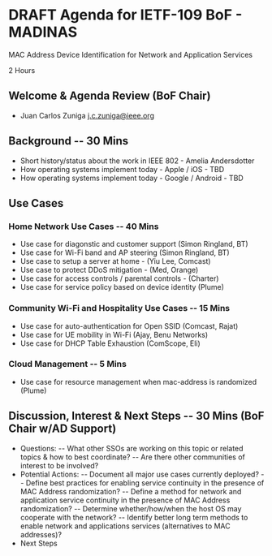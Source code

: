 # DRAFT Agenda for IETF-109 BoF - MADINAS
MAC Address Device Identification for Network and Application Services

2 Hours

## Welcome & Agenda Review (BoF Chair)
- Juan Carlos Zuniga <j.c.zuniga@ieee.org>


## Background -- 30 Mins
- Short history/status about the work in IEEE 802 - Amelia Andersdotter
- How operating systems implement today - Apple / iOS - TBD
- How operating systems implement today - Google / Android - TBD

## Use Cases
### Home Network Use Cases -- 40 Mins
- Use case for diagonstic and customer support (Simon Ringland, BT)
- Use case for Wi-Fi band and AP steering (Simon Ringland, BT)
- Use case to setup a server at home - (Yiu Lee, Comcast)
- Use case to protect DDoS mitigation - (Med, Orange)
- Use case for access controls / parental controls - (Charter)
- Use case for service policy based on device identity (Plume)

### Community Wi-Fi and Hospitality Use Cases -- 15 Mins
- Use case for auto-authentication for Open SSID (Comcast, Rajat)
- Use case for UE mobility in Wi-Fi (Ajay, Benu Networks)
- Use case for DHCP Table Exhaustion (ComScope, Eli)

### Cloud Management -- 5 Mins
- Use case for resource management when mac-address is randomized (Plume)

## Discussion, Interest & Next Steps -- 30 Mins (BoF Chair w/AD Support)
- Questions:
  -- What other SSOs are working on this topic or related topics & how to best coordinate?
  -- Are there other communities of interest to be involved?
- Potential Actions:
  -- Document all major use cases currently deployed?
  -- Define best practices for enabling service continuity in the presence of MAC Address randomization?
  -- Define a method for network and application service continuity in the presence of MAC Address randomization?
  -- Determine whether/how/when the host OS may cooperate with the network?
  -- Identify better long term methods to enable network and applications services (alternatives to MAC addresses)?
 - Next Steps
